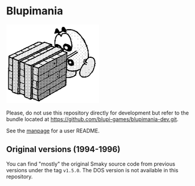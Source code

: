 # Blupimania

![blupi](blupi.png)

Please, do not use this repository directly for development but refer to the
bundle located at <https://github.com/blupi-games/blupimania-dev.git>.

See the [manpage](blupimania.6.ronn) for a user README.

## Original versions (1994-1996)

You can find "mostly" the original Smaky source code from previous versions
under the tag `v1.5.0`. The DOS version is not available in this repository.
